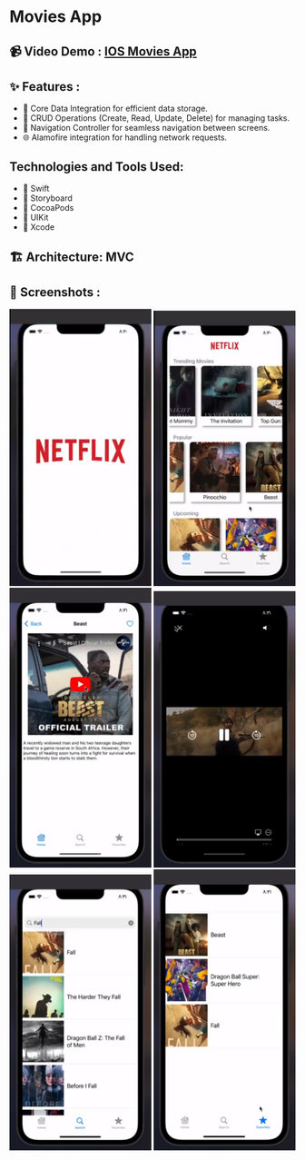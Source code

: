 # Movies App

## 📹 Video Demo : [IOS Movies App](https://drive.google.com/file/d/11bTbbLUbCs6JuGXowJcBmTl8mweRPRQN/view)

## ✨ Features :

- 🔄 Core Data Integration for efficient data storage.
- 📝 CRUD Operations (Create, Read, Update, Delete) for managing tasks.
- 📲 Navigation Controller for seamless navigation between screens.
- 🌐 Alamofire integration for handling network requests.

## Technologies and Tools Used:

- 📱 Swift
- 📱 Storyboard
- 📱 CocoaPods
- 📱 UIKit
- 📱 Xcode

## 🏗️ Architecture: MVC

## 📸 Screenshots :

<img src="screenshots/image1.png" width="250"> <img src="screenshots/image2.png" width="250"> <img src="screenshots/image3.png" width="250">
<img src="screenshots/image4.png" width="250"> <img src="screenshots/image5.png" width="250"> <img src="screenshots/image6.png" width="250">

##

